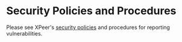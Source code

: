 # Security Policies and Procedures

Please see XPeer's
[security policies](https://developers.xpeer.org/docs/policies/security) and
procedures for reporting vulnerabilities.
